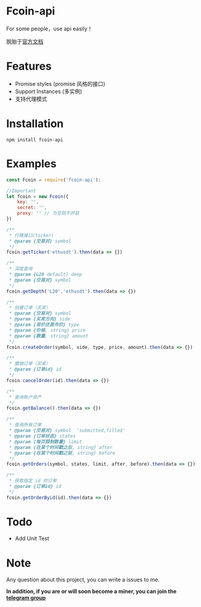 # Fcoin-api
For some people，use api easily！

脱胎于[官方文档](https://developer.fcoin.com/zh.html)

# Features
* Promise styles (promise 风格的接口)
* Support Instances (多实例)
* 支持代理模式


# Installation
```
npm install fcoin-api
```
# Examples
```javascript
const Fcoin = require('fcoin-api');

//Important
let fcoin = new Fcoin({
    key: '',
    secret: '',
    proxy: '' // 为空则不开启
})

/**
 * 行情接口(ticker)
 * @param {交易对} symbol 
 */
fcoin.getTicker('ethusdt').then(data => {})

/**
 * 深度查询
 * @param {L20 default} deep 
 * @param {交易对} symbol 
 */
fcoin.getDepth('L20','ethusdt').then(data => {})

/**
 * 创建订单（买卖）
 * @param {交易对} symbol 
 * @param {买卖方向} side 
 * @param {现价还是市价} type 
 * @param {价格, string} price 
 * @param {数量, string} amount 
 */
fcoin.createOrder(symbol, side, type, price, amount).then(data => {})

/**
 * 撤销订单（买卖）
 * @param {订单id} id 
 */
fcoin.cancelOrder(id).then(data => {})

/**
 * 查询账户资产
 */
fcoin.getBalance().then(data => {})

/**
 * 查询所有订单
 * @param {交易对} symbol  'submitted,filled'
 * @param {订单状态} states 
 * @param {每页限制数量} limit 
 * @param {在某个时间戳之后, string} after
 * @param {在某个时间戳之前, string} before
 */
fcoin.getOrders(symbol, states, limit, after, before).then(data => {})

/**
 * 获取指定 id 的订单 
 * @param {订单id} id 
 */
fcoin.getOrderByid(id).then(data => {})
```

# Todo
* Add Unit Test

# Note

Any question about this project, you can write a issues to me.

**In addition, if you are or will soon become a miner, you can join the [telegram group](https://t.me/joinchat/H7ItjQwd4jdzB62DQTiAgA)**



